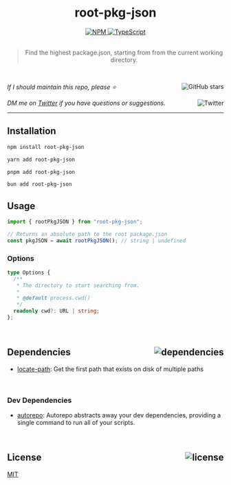 <!--BEGIN HEADER-->
<div id="top" align="center">
  <h1>root-pkg-json</h1>
  <a href="https://npmjs.com/package/root-pkg-json">
    <img alt="NPM" src="https://img.shields.io/npm/v/root-pkg-json.svg">
  </a>
  <a href="https://github.com/bconnorwhite/root-pkg-json">
    <img alt="TypeScript" src="https://img.shields.io/github/languages/top/bconnorwhite/root-pkg-json.svg">
  </a>
</div>

<br />

<blockquote align="center">Find the highest package.json, starting from from the current working directory.</blockquote>

<br />

_If I should maintain this repo, please ⭐️_
<a href="https://github.com/bconnorwhite/root-pkg-json">
  <img align="right" alt="GitHub stars" src="https://img.shields.io/github/stars/bconnorwhite/root-pkg-json?label=%E2%AD%90%EF%B8%8F&style=social">
</a>

_DM me on [Twitter](https://twitter.com/bconnorwhite) if you have questions or suggestions._
<a href="https://twitter.com/bconnorwhite">
  <img align="right" alt="Twitter" src="https://img.shields.io/twitter/url?label=%40bconnorwhite&style=social&url=https%3A%2F%2Ftwitter.com%2Fbconnorwhite">
</a>

---
<!--END HEADER-->

## Installation

```sh
npm install root-pkg-json
```

```sh
yarn add root-pkg-json
```

```sh
pnpm add root-pkg-json
```

```sh
bun add root-pkg-json
```

## Usage
```ts
import { rootPkgJSON } from "root-pkg-json";

// Returns an absolute path to the root package.json
const pkgJSON = await rootPkgJSON(); // string | undefined
```

### Options
```ts
type Options {
  /**
   * The directory to start searching from.
   * 
   * @default process.cwd()
   */
  readonly cwd?: URL | string;
};
```

<!--BEGIN FOOTER-->

<br />

<h2 id="dependencies">Dependencies<a href="https://www.npmjs.com/package/root-pkg-json?activeTab=dependencies"><img align="right" alt="dependencies" src="https://img.shields.io/librariesio/release/npm/root-pkg-json.svg"></a></h2>

- [locate-path](https://www.npmjs.com/package/locate-path): Get the first path that exists on disk of multiple paths

<br />

<h3>Dev Dependencies</h3>

- [autorepo](https://www.npmjs.com/package/autorepo): Autorepo abstracts away your dev dependencies, providing a single command to run all of your scripts.

<br />

<h2 id="license">License <a href="https://opensource.org/licenses/MIT"><img align="right" alt="license" src="https://img.shields.io/npm/l/root-pkg-json.svg"></a></h2>

[MIT](https://opensource.org/licenses/MIT)
<!--END FOOTER-->
